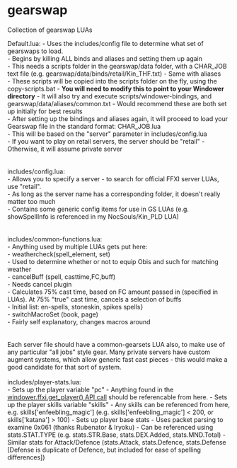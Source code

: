 # gearswap
Collection of gearswap LUAs

Default.lua:
    - Uses the includes/config file to determine what set of gearswaps to load. <br />
    - Begins by killing ALL binds and aliases and setting them up again<br />
        - This needs a scripts folder in the gearswap/data folder, with a CHAR_JOB text file (e.g. gearswap/data/binds/retail/Kin_THF.txt) - Same with aliases<br />
        - These scripts will be copied into the scripts folder on the fly, using the copy-scripts.bat
            - <b>You will need to modify this to point to your Windower directory</b>
        - It will also try and execute scripts/windower-bindings, and gearswap/data/aliases/common.txt - Would recommend these are both set up initially for best results<br />
    - After setting up the bindings and aliases again, it will proceed to load your Gearswap file in the standard format: CHAR_JOB.lua<br />
        - This will be based on the "server" parameter in includes/config.lua<br />
            - If you want to play on retail servers, the server should be "retail" - Otherwise, it will assume private server<br />
<br /><br />
includes/config.lua:<br />
    - Allows you to specify a server - to search for official FFXI server LUAs, use "retail".<br />
    - As long as the server name has a corresponding folder, it doesn't really matter too much<br />
    - Contains some generic config items for use in GS LUAs (e.g. showSpellInfo is referenced in my NocSouls/Kin_PLD LUA)<br />
<br /><br />
includes/common-functions.lua:<br />
    - Anything used by multiple LUAs gets put here:<br />
        - weathercheck(spell_element, set)<br />
            - Used to determine whether or not to equip Obis and such for matching weather<br />
        - cancelBuff (spell, casttime,FC,buff)<br />
            - Needs cancel plugin<br />
            - Calculates 75% cast time, based on FC amount passed in (specified in LUAs). At 75% "true" cast time, cancels a selection of buffs<br />
                - Initial list: en-spells, stoneskin, spikes spells}<br />
        - switchMacroSet (book, page)<br />
            - Fairly self explanatory, changes macros around<br />
<br /><br />
Each server file should have a common-gearsets LUA also, to make use of any particular "all jobs" style gear. Many private servers have custom augment systems, which allow generic fast cast pieces - this would make a good candidate for that sort of system.
<br /><br />
includes/player-stats.lua:<br />
    - Sets up the player variable "pc"
        - Anything found in the <a href="https://github.com/Windower/Lua/wiki/FFXI-Functions#windowerffxiget_player" target="_blank">windower.ffxi.get_player() API call</a> should be referencable from here. 
    - Sets up the player skills variable "skills"
        - Any skills can be referenced from here, e.g. skills['enfeebling_magic'] (e.g. skills['enfeebling_magic'] < 200, or skills['katana'] > 100)
    - Sets up player base stats
        - Uses packet parsing to examine 0x061 (thanks Rubenator & Iryoku)
        - Can be referenced using stats.STAT.TYPE (e.g. stats.STR.Base, stats.DEX.Added, stats.MND.Total)
        - Similar stats for Attack/Defence (stats.Attack, stats.Defence, stats.Defense [Defense is duplicate of Defence, but included for ease of spelling differences])